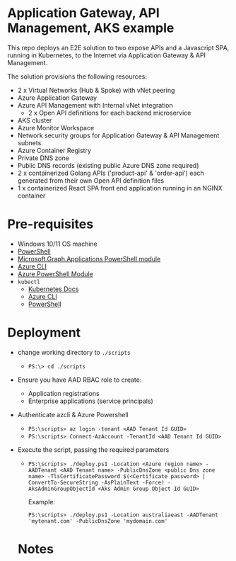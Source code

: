 # Application Gateway, API Management, AKS example

This repo deploys an E2E solution to two expose APIs and a Javascript SPA, running in Kubernetes, to the Internet via Application Gateway & API Management.

The solution provisions the following resources:

- 2 x Virtual Networks (Hub & Spoke) with vNet peering
- Azure Application Gateway
- Azure API Management with Internal vNet integration
    - 2 x Open API definitions for each backend microservice
- AKS cluster
- Azure Monitor Workspace
- Network security groups for Application Gateway & API Management subnets
- Azure Container Registry
- Private DNS zone
- Public DNS records (existing public Azure DNS zone required)
- 2 x containerized Golang APIs ('product-api' & 'order-api') each generated from their own Open API definition files
- 1 x containerized React SPA front end application running in an NGINX container

# Pre-requisites

- Windows 10/11 OS machine
- [PowerShell](https://docs.microsoft.com/en-us/powershell/scripting/install/installing-powershell?view=powershell-7.2)
- [Microsoft.Graph.Applications PowerShell module](https://docs.microsoft.com/en-us/powershell/microsoftgraph/installation?view=graph-powershell-1.0)
- [Azure CLI](https://docs.microsoft.com/en-us/cli/azure/install-azure-cli)
- [Azure PowerShell Module](https://docs.microsoft.com/en-us/powershell/azure/install-az-ps?view=azps-8.1.0)
- `kubectl`
  - [Kubernetes Docs](https://kubernetes.io/docs/tasks/tools/)
  - [Azure CLI](https://docs.microsoft.com/en-us/cli/azure/aks?view=azure-cli-latest#az-aks-install-cli) 
  - [PowerShell](https://docs.microsoft.com/en-us/powershell/module/az.aks/install-azakskubectl?view=azps-8.1.0)

# Deployment

- change working directory to `./scripts`
  - `PS:\> cd ./scripts`
- Ensure you have AAD RBAC role to create:
  - Application registrations
  - Enterprise applications (service principals)
- Authenticate azcli & Azure Powershell
  - `PS:\scripts> az login -tenant <AAD Tenant Id GUID>`
  - `PS:\scripts> Connect-AzAccount -TenantId <AAD Tenant Id GUID>`
- Execute the script, passing the required parameters
  - `PS:\scripts> ./deploy.ps1 -Location <Azure region name> -AADTenant <AAD Tenant name> -PublicDnsZone <public Dns zone name> -TlsCertificatePassword $(<Certificate password> | ConvertTo-SecureString -AsPlainText -Force) -AksAdminGroupObjectId <Aks Admin Group Object Id GUID>`
    
    Example:

     `PS:\scripts> ./deploy.ps1 -Location australiaeast -AADTenant 'mytenant.com' -PublicDnsZone 'mydomain.com'`

  # Notes


